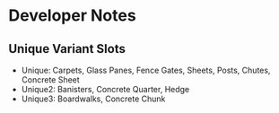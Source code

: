 # Developer Notes
## Unique Variant Slots
- Unique: Carpets, Glass Panes, Fence Gates, Sheets, Posts, Chutes, Concrete Sheet
- Unique2: Banisters, Concrete Quarter, Hedge
- Unique3: Boardwalks, Concrete Chunk
